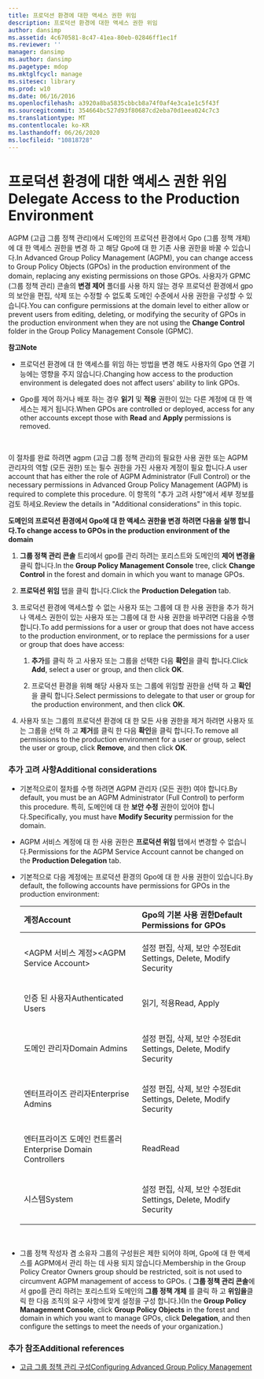 ```yaml
---
title: 프로덕션 환경에 대한 액세스 권한 위임
description: 프로덕션 환경에 대한 액세스 권한 위임
author: dansimp
ms.assetid: 4c670581-8c47-41ea-80eb-02846ff1ec1f
ms.reviewer: ''
manager: dansimp
ms.author: dansimp
ms.pagetype: mdop
ms.mktglfcycl: manage
ms.sitesec: library
ms.prod: w10
ms.date: 06/16/2016
ms.openlocfilehash: a3920a8ba5835cbbcb8a74f0af4e3ca1e1c5f43f
ms.sourcegitcommit: 354664bc527d93f80687cd2eba70d1eea024c7c3
ms.translationtype: MT
ms.contentlocale: ko-KR
ms.lasthandoff: 06/26/2020
ms.locfileid: "10818728"
---
```

# <span data-ttu-id="be8a4-103">프로덕션 환경에 대한 액세스 권한 위임</span><span class="sxs-lookup"><span data-stu-id="be8a4-103">Delegate Access to the Production Environment</span></span>


<span data-ttu-id="be8a4-104">AGPM (고급 그룹 정책 관리)에서 도메인의 프로덕션 환경에서 Gpo (그룹 정책 개체)에 대 한 액세스 권한을 변경 하 고 해당 Gpo에 대 한 기존 사용 권한을 바꿀 수 있습니다.</span><span class="sxs-lookup"><span data-stu-id="be8a4-104">In Advanced Group Policy Management (AGPM), you can change access to Group Policy Objects (GPOs) in the production environment of the domain, replacing any existing permissions on those GPOs.</span></span> <span data-ttu-id="be8a4-105">사용자가 GPMC (그룹 정책 관리) 콘솔의 **변경 제어** 폴더를 사용 하지 않는 경우 프로덕션 환경에서 gpo의 보안을 편집, 삭제 또는 수정할 수 없도록 도메인 수준에서 사용 권한을 구성할 수 있습니다.</span><span class="sxs-lookup"><span data-stu-id="be8a4-105">You can configure permissions at the domain level to either allow or prevent users from editing, deleting, or modifying the security of GPOs in the production environment when they are not using the **Change Control** folder in the Group Policy Management Console (GPMC).</span></span>

**<span data-ttu-id="be8a4-106">참고</span><span class="sxs-lookup"><span data-stu-id="be8a4-106">Note</span></span>**  
-   <span data-ttu-id="be8a4-107">프로덕션 환경에 대 한 액세스를 위임 하는 방법을 변경 해도 사용자의 Gpo 연결 기능에는 영향을 주지 않습니다.</span><span class="sxs-lookup"><span data-stu-id="be8a4-107">Changing how access to the production environment is delegated does not affect users' ability to link GPOs.</span></span>

-   <span data-ttu-id="be8a4-108">Gpo를 제어 하거나 배포 하는 경우 **읽기** 및 **적용** 권한이 있는 다른 계정에 대 한 액세스는 제거 됩니다.</span><span class="sxs-lookup"><span data-stu-id="be8a4-108">When GPOs are controlled or deployed, access for any other accounts except those with **Read** and **Apply** permissions is removed.</span></span>

 

<span data-ttu-id="be8a4-109">이 절차를 완료 하려면 agpm (고급 그룹 정책 관리)의 필요한 사용 권한 또는 AGPM 관리자의 역할 (모든 권한) 또는 필수 권한을 가진 사용자 계정이 필요 합니다.</span><span class="sxs-lookup"><span data-stu-id="be8a4-109">A user account that has either the role of AGPM Administrator (Full Control) or the necessary permissions in Advanced Group Policy Management (AGPM) is required to complete this procedure.</span></span> <span data-ttu-id="be8a4-110">이 항목의 "추가 고려 사항"에서 세부 정보를 검토 하세요.</span><span class="sxs-lookup"><span data-stu-id="be8a4-110">Review the details in "Additional considerations" in this topic.</span></span>

**<span data-ttu-id="be8a4-111">도메인의 프로덕션 환경에서 Gpo에 대 한 액세스 권한을 변경 하려면 다음을 실행 합니다.</span><span class="sxs-lookup"><span data-stu-id="be8a4-111">To change access to GPOs in the production environment of the domain</span></span>**

1.  <span data-ttu-id="be8a4-112">**그룹 정책 관리 콘솔** 트리에서 gpo를 관리 하려는 포리스트와 도메인의 **제어 변경을** 클릭 합니다.</span><span class="sxs-lookup"><span data-stu-id="be8a4-112">In the **Group Policy Management Console** tree, click **Change Control** in the forest and domain in which you want to manage GPOs.</span></span>

2.  <span data-ttu-id="be8a4-113">**프로덕션 위임** 탭을 클릭 합니다.</span><span class="sxs-lookup"><span data-stu-id="be8a4-113">Click the **Production Delegation** tab.</span></span>

3.  <span data-ttu-id="be8a4-114">프로덕션 환경에 액세스할 수 없는 사용자 또는 그룹에 대 한 사용 권한을 추가 하거나 액세스 권한이 있는 사용자 또는 그룹에 대 한 사용 권한을 바꾸려면 다음을 수행 합니다.</span><span class="sxs-lookup"><span data-stu-id="be8a4-114">To add permissions for a user or group that does not have access to the production environment, or to replace the permissions for a user or group that does have access:</span></span>

    1.  <span data-ttu-id="be8a4-115">**추가**를 클릭 하 고 사용자 또는 그룹을 선택한 다음 **확인**을 클릭 합니다.</span><span class="sxs-lookup"><span data-stu-id="be8a4-115">Click **Add**, select a user or group, and then click **OK**.</span></span>

    2.  <span data-ttu-id="be8a4-116">프로덕션 환경을 위해 해당 사용자 또는 그룹에 위임할 권한을 선택 하 고 **확인**을 클릭 합니다.</span><span class="sxs-lookup"><span data-stu-id="be8a4-116">Select permissions to delegate to that user or group for the production environment, and then click **OK**.</span></span>

4.  <span data-ttu-id="be8a4-117">사용자 또는 그룹의 프로덕션 환경에 대 한 모든 사용 권한을 제거 하려면 사용자 또는 그룹을 선택 하 고 **제거**를 클릭 한 다음 **확인**을 클릭 합니다.</span><span class="sxs-lookup"><span data-stu-id="be8a4-117">To remove all permissions to the production environment for a user or group, select the user or group, click **Remove**, and then click **OK**.</span></span>

### <span data-ttu-id="be8a4-118">추가 고려 사항</span><span class="sxs-lookup"><span data-stu-id="be8a4-118">Additional considerations</span></span>

-   <span data-ttu-id="be8a4-119">기본적으로이 절차를 수행 하려면 AGPM 관리자 (모든 권한) 여야 합니다.</span><span class="sxs-lookup"><span data-stu-id="be8a4-119">By default, you must be an AGPM Administrator (Full Control) to perform this procedure.</span></span> <span data-ttu-id="be8a4-120">특히, 도메인에 대 한 **보안 수정** 권한이 있어야 합니다.</span><span class="sxs-lookup"><span data-stu-id="be8a4-120">Specifically, you must have **Modify Security** permission for the domain.</span></span>

-   <span data-ttu-id="be8a4-121">AGPM 서비스 계정에 대 한 사용 권한은 **프로덕션 위임** 탭에서 변경할 수 없습니다.</span><span class="sxs-lookup"><span data-stu-id="be8a4-121">Permissions for the AGPM Service Account cannot be changed on the **Production Delegation** tab.</span></span>

-   <span data-ttu-id="be8a4-122">기본적으로 다음 계정에는 프로덕션 환경의 Gpo에 대 한 사용 권한이 있습니다.</span><span class="sxs-lookup"><span data-stu-id="be8a4-122">By default, the following accounts have permissions for GPOs in the production environment:</span></span>

    <table>
    <colgroup>
    <col width="50%" />
    <col width="50%" />
    </colgroup>
    <thead>
    <tr class="header">
    <th align="left"><span data-ttu-id="be8a4-123">계정</span><span class="sxs-lookup"><span data-stu-id="be8a4-123">Account</span></span></th>
    <th align="left"><span data-ttu-id="be8a4-124">Gpo의 기본 사용 권한</span><span class="sxs-lookup"><span data-stu-id="be8a4-124">Default Permissions for GPOs</span></span></th>
    </tr>
    </thead>
    <tbody>
    <tr class="odd">
    <td align="left"><p><span data-ttu-id="be8a4-125">&lt;AGPM 서비스 계정&gt;</span><span class="sxs-lookup"><span data-stu-id="be8a4-125">&lt;AGPM Service Account&gt;</span></span></p></td>
    <td align="left"><p><span data-ttu-id="be8a4-126">설정 편집, 삭제, 보안 수정</span><span class="sxs-lookup"><span data-stu-id="be8a4-126">Edit Settings, Delete, Modify Security</span></span></p></td>
    </tr>
    <tr class="even">
    <td align="left"><p><span data-ttu-id="be8a4-127">인증 된 사용자</span><span class="sxs-lookup"><span data-stu-id="be8a4-127">Authenticated Users</span></span></p></td>
    <td align="left"><p><span data-ttu-id="be8a4-128">읽기, 적용</span><span class="sxs-lookup"><span data-stu-id="be8a4-128">Read, Apply</span></span></p></td>
    </tr>
    <tr class="odd">
    <td align="left"><p><span data-ttu-id="be8a4-129">도메인 관리자</span><span class="sxs-lookup"><span data-stu-id="be8a4-129">Domain Admins</span></span></p></td>
    <td align="left"><p><span data-ttu-id="be8a4-130">설정 편집, 삭제, 보안 수정</span><span class="sxs-lookup"><span data-stu-id="be8a4-130">Edit Settings, Delete, Modify Security</span></span></p></td>
    </tr>
    <tr class="even">
    <td align="left"><p><span data-ttu-id="be8a4-131">엔터프라이즈 관리자</span><span class="sxs-lookup"><span data-stu-id="be8a4-131">Enterprise Admins</span></span></p></td>
    <td align="left"><p><span data-ttu-id="be8a4-132">설정 편집, 삭제, 보안 수정</span><span class="sxs-lookup"><span data-stu-id="be8a4-132">Edit Settings, Delete, Modify Security</span></span></p></td>
    </tr>
    <tr class="odd">
    <td align="left"><p><span data-ttu-id="be8a4-133">엔터프라이즈 도메인 컨트롤러</span><span class="sxs-lookup"><span data-stu-id="be8a4-133">Enterprise Domain Controllers</span></span></p></td>
    <td align="left"><p><span data-ttu-id="be8a4-134">Read</span><span class="sxs-lookup"><span data-stu-id="be8a4-134">Read</span></span></p></td>
    </tr>
    <tr class="even">
    <td align="left"><p><span data-ttu-id="be8a4-135">시스템</span><span class="sxs-lookup"><span data-stu-id="be8a4-135">System</span></span></p></td>
    <td align="left"><p><span data-ttu-id="be8a4-136">설정 편집, 삭제, 보안 수정</span><span class="sxs-lookup"><span data-stu-id="be8a4-136">Edit Settings, Delete, Modify Security</span></span></p></td>
    </tr>
    </tbody>
    </table>

     

-   <span data-ttu-id="be8a4-137">그룹 정책 작성자 겸 소유자 그룹의 구성원은 제한 되어야 하며, Gpo에 대 한 액세스를 AGPM에서 관리 하는 데 사용 되지 않습니다.</span><span class="sxs-lookup"><span data-stu-id="be8a4-137">Membership in the Group Policy Creator Owners group should be restricted, soit is not used to circumvent AGPM management of access to GPOs.</span></span> <span data-ttu-id="be8a4-138">( **그룹 정책 관리 콘솔**에서 gpo를 관리 하려는 포리스트와 도메인의 **그룹 정책 개체** 를 클릭 하 고 **위임을**클릭 한 다음 조직의 요구 사항에 맞게 설정을 구성 합니다.)</span><span class="sxs-lookup"><span data-stu-id="be8a4-138">(In the **Group Policy Management Console**, click **Group Policy Objects** in the forest and domain in which you want to manage GPOs, click **Delegation**, and then configure the settings to meet the needs of your organization.)</span></span>

### <span data-ttu-id="be8a4-139">추가 참조</span><span class="sxs-lookup"><span data-stu-id="be8a4-139">Additional references</span></span>

-   [<span data-ttu-id="be8a4-140">고급 그룹 정책 관리 구성</span><span class="sxs-lookup"><span data-stu-id="be8a4-140">Configuring Advanced Group Policy Management</span></span>](configuring-advanced-group-policy-management-agpm40.md)

 

 





